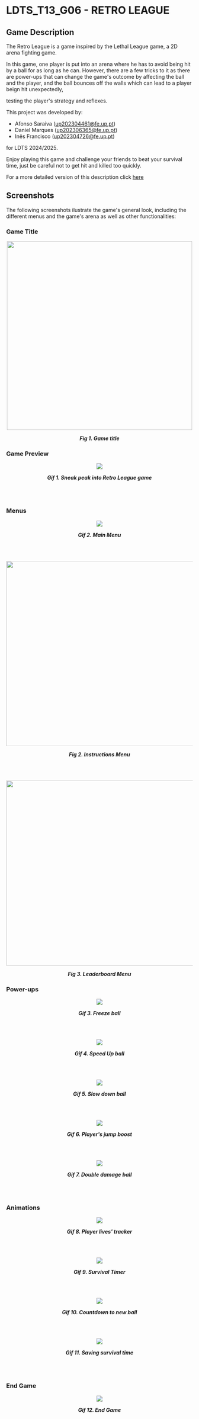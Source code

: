 # LDTS_T13_G06 - RETRO LEAGUE

## Game Description

The Retro League is a game inspired by the Lethal League game, a 2D arena fighting game. 

In this game, one player is put into an arena where he has to avoid being hit by a ball for as long as he can. However, there are a few tricks to it as there are power-ups that can change the game's outcome by affecting the ball and the player, and the ball bounces off the walls which can lead to a player beign hit unexpectedly,

testing the player's strategy and reflexes.


This project was developed by:
- Afonso Saraiva (up202304461@fe.up.pt)
- Daniel Marques (up202306365@fe.up.pt)
- Inês Francisco (up202304726@fe.up.pt)

for LDTS 2024/2025.

Enjoy playing this game and challenge your friends to beat your survival time, just be careful not to get hit and killed too quickly.

For a more detailed version of this description click [here](./docs/README.md) 

## Screenshots
The following screenshots ilustrate the game's general look, including the different menus and the game's arena as well as other functionalities:

### Game Title

<p align="center" justify="center">
  <img src="docs/images/gameTitle.png" width="500" height="510"/>
</p>
<p align="center">
  <b><i>Fig 1. Game title</i></b>
</p>  

### Game Preview

<p align="center" justify="center">
  <img src="docs/gifs/gamePreview.gif"/>
</p>
<p align="center">
  <b><i>Gif 1. Sneak peak into Retro League game</i></b>
</p>
<br>
<br />

### Menus

<p align="center" justify="center">
  <img src="docs/gifs/mainMenu.gif"/>
</p>
<p align="center">
  <b><i>Gif 2. Main Menu</i></b>
</p>
<br>
<br />

<p align="center" justify="center">
  <img src="docs/images/instructionsMenu.png" width="800" height="500"/>
</p>
<p align="center">
  <b><i>Fig 2. Instructions Menu </i></b>  
</p>  

<br>
<br />

<p align="center" justify="center">
  <img src="docs/images/leaderboardMenu.png" width="800" height="500"/>
</p>
<p align="center">
  <b><i>Fig 3. Leaderboard Menu </i></b>
</p>

### Power-ups

<p align="center" justify="center">
  <img src="docs/gifs/freeze.gif"/>
</p>
<p align="center">
  <b><i>Gif 3. Freeze ball</i></b>
</p>

<br>
<br />

<p align="center" justify="center">
  <img src="docs/gifs/speedUp.gif"/>
</p>
<p align="center">
  <b><i>Gif 4. Speed Up ball</i></b>
</p>

<br>
<br />

<p align="center" justify="center">
  <img src="docs/gifs/slowDown.gif"/>
</p>
<p align="center">
  <b><i>Gif 5. Slow down ball</i></b>
</p>

<br>
<br />

<p align="center" justify="center">
  <img src="docs/gifs/jumpBoost.gif"/>
</p>
<p align="center">
  <b><i>Gif 6. Player's jump boost</i></b>
</p>

<br>
<br />

<p align="center" justify="center">
  <img src="docs/gifs/doubleDamage.gif"/>
</p>
<p align="center">
  <b><i>Gif 7. Double damage ball</i></b>
</p>

<br>
<br />

### Animations

<p align="center" justify="center">
  <img src="docs/gifs/lives.gif"/>
</p>
<p align="center">
  <b><i>Gif 8. Player lives' tracker</i></b>
</p>

<br>
<br />

<p align="center" justify="center">
  <img src="docs/gifs/survivalTime.gif"/>
</p>
<p align="center">
  <b><i>Gif 9. Survival Timer</i></b>
</p>

<br>
<br />

<p align="center" justify="center">
  <img src="docs/gifs/ballCountdown.gif"/>
</p>
<p align="center">
  <b><i>Gif 10. Countdown to new ball</i></b>
</p>

<br>
<br />

<p align="center" justify="center">
  <img src="docs/gifs/savingScore.gif"/>
</p>
<p align="center">
  <b><i>Gif 11. Saving survival time</i></b>
</p>

<br>
<br />

### End Game

<p align="center" justify="center">
  <img src="docs/gifs/endGame.gif"/>
</p>
<p align="center">
  <b><i>Gif 12. End Game</i></b>
</p>

